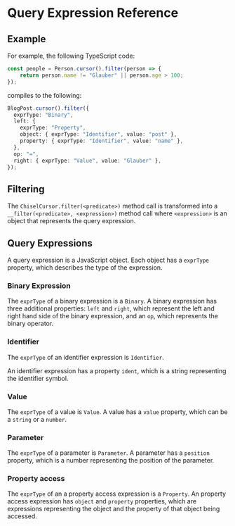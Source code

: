 # Query Expression Reference

## Example

For example, the following TypeScript code:

```typescript
const people = Person.cursor().filter(person => {
    return person.name != "Glauber" || person.age > 100;
});
```

compiles to the following:

```typescript
BlogPost.cursor().filter({
  exprType: "Binary",
  left: {
    exprType: "Property",
    object: { exprType: "Identifier", value: "post" },
    property: { exprType: "Identifier", value: "name" },
  },
  op: "=",
  right: { exprType: "Value", value: "Glauber" },
});
```

## Filtering

The `ChiselCursor.filter(<predicate>)` method call is transformed into a `__filter(<predicate>, <expression>)` method call where `<expression>` is an object that represents the query expression.

## Query Expressions

A query expression is a JavaScript object. Each object has a `exprType` property, which describes the type of the expression.

### Binary Expression

The `exprType` of a binary expression is a `Binary`.
A binary expression has three additional properties: `left` and `right`, which represent the left and right hand side of the binary expression, and an `op`, which represents the binary operator.

### Identifier

The `exprType` of an identifier expression is `Identifier`.

An identifier expression has a property `ident`, which is a string representing the identifier symbol.

### Value

The `exprType` of a value is `Value`.
A value has a `value` property, which can be a `string` or a `number`.

### Parameter

The `exprType` of a parameter is `Parameter`.
A parameter has a `position` property, which is a number representing the position of the parameter.

### Property access

The `exprType` of an a property access expression is a `Property`.
An property access expression has `object` and `property` properties, which are expressions representing the object and the property of that object being accessed.
